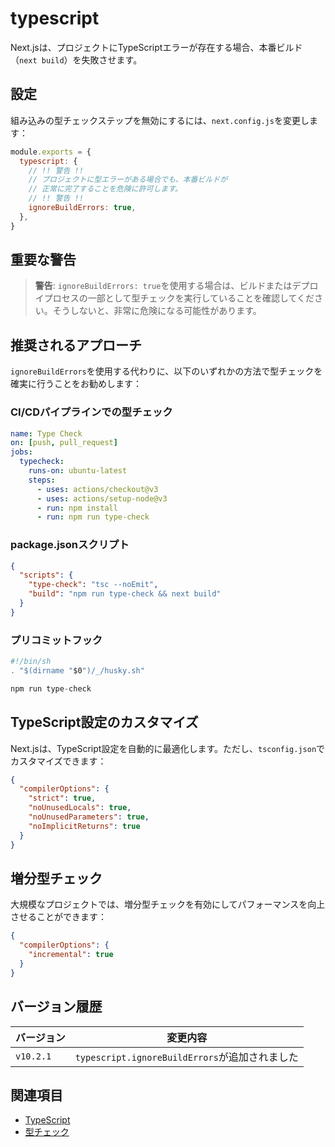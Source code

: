 # typescript

Next.jsは、プロジェクトにTypeScriptエラーが存在する場合、本番ビルド（`next build`）を失敗させます。

## 設定

組み込みの型チェックステップを無効にするには、`next.config.js`を変更します：

```javascript filename="next.config.js"
module.exports = {
  typescript: {
    // !! 警告 !!
    // プロジェクトに型エラーがある場合でも、本番ビルドが
    // 正常に完了することを危険に許可します。
    // !! 警告 !!
    ignoreBuildErrors: true,
  },
}
```

## 重要な警告

> **警告**: `ignoreBuildErrors: true`を使用する場合は、ビルドまたはデプロイプロセスの一部として型チェックを実行していることを確認してください。そうしないと、非常に危険になる可能性があります。

## 推奨されるアプローチ

`ignoreBuildErrors`を使用する代わりに、以下のいずれかの方法で型チェックを確実に行うことをお勧めします：

### CI/CDパイプラインでの型チェック

```yaml filename=".github/workflows/ci.yml"
name: Type Check
on: [push, pull_request]
jobs:
  typecheck:
    runs-on: ubuntu-latest
    steps:
      - uses: actions/checkout@v3
      - uses: actions/setup-node@v3
      - run: npm install
      - run: npm run type-check
```

### package.jsonスクリプト

```json filename="package.json"
{
  "scripts": {
    "type-check": "tsc --noEmit",
    "build": "npm run type-check && next build"
  }
}
```

### プリコミットフック

```javascript filename=".husky/pre-commit"
#!/bin/sh
. "$(dirname "$0")/_/husky.sh"

npm run type-check
```

## TypeScript設定のカスタマイズ

Next.jsは、TypeScript設定を自動的に最適化します。ただし、`tsconfig.json`でカスタマイズできます：

```json filename="tsconfig.json"
{
  "compilerOptions": {
    "strict": true,
    "noUnusedLocals": true,
    "noUnusedParameters": true,
    "noImplicitReturns": true
  }
}
```

## 増分型チェック

大規模なプロジェクトでは、増分型チェックを有効にしてパフォーマンスを向上させることができます：

```json filename="tsconfig.json"
{
  "compilerOptions": {
    "incremental": true
  }
}
```

## バージョン履歴

| バージョン | 変更内容 |
|-----------|---------|
| `v10.2.1` | `typescript.ignoreBuildErrors`が追加されました |

## 関連項目

- [TypeScript](/docs/app/building-your-application/configuring/typescript)
- [型チェック](/docs/app/building-your-application/configuring/typescript#type-checking)
